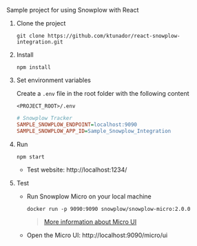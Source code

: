 Sample project for using Snowplow with React

1. Clone the project
    ```shell
    git clone https://github.com/ktunador/react-snowplow-integration.git
    ```

1. Install

   ```shell
   npm install
   ```

1. Set environment variables

   Create a `.env` file in the root folder with the following content

   `<PROJECT_ROOT>/.env`

   ```ini
   # Snowplow Tracker
   SAMPLE_SNOWPLOW_ENDPOINT=localhost:9090
   SAMPLE_SNOWPLOW_APP_ID=Sample_Snowplow_Integration
   ```

1. Run

   ```shell
   npm start
   ```

   - Test website: http://localhost:1234/

1. Test

   - Run Snowplow Micro on your local machine
     ```shell
     docker run -p 9090:9090 snowplow/snowplow-micro:2.0.0
     ```
     > [More information about Micro UI](https://docs.snowplow.io/docs/testing-debugging/snowplow-micro/)
   - Open the Micro UI: http://localhost:9090/micro/ui
